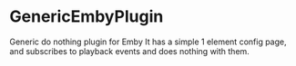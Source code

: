 # GenericEmbyPlugin
Generic do nothing plugin for Emby
It has a simple 1 element config page, and subscribes to playback events and does nothing with them.
